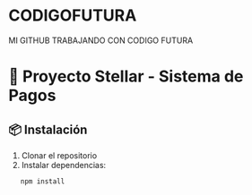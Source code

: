 # CODIGOFUTURA
MI GITHUB TRABAJANDO CON CODIGO FUTURA
# 🚀 Proyecto Stellar - Sistema de Pagos

## 📦 Instalación

1. Clonar el repositorio
2. Instalar dependencias:
```bash
   npm install
